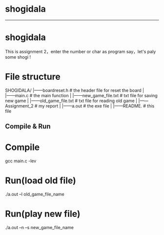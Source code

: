 # shogidala

-------------------------------------
# shogidala

This is assignment 2，enter the number or char as program say，let's paly some shogi !

# File structure
SHOGIDALA/
         |——boardreset.h      # the header file for reset the board
         |        
         |——main.c            # the main function
         |
         |——new_game_file.txt # txt file for saving new game
         |
         |——old_game_file.txt # txt file for reading old game
         |
         |——Assignment_2      # my report
         |
         |——a.out             # the exe file
         |
         |——README.           # this file

## Compile & Run
# Compile
gcc main.c -lev
# Run(load old file)
./a.out –l old_game_file_name
# Run(play new file)
./a.out –n –s new_game_file_name
```
